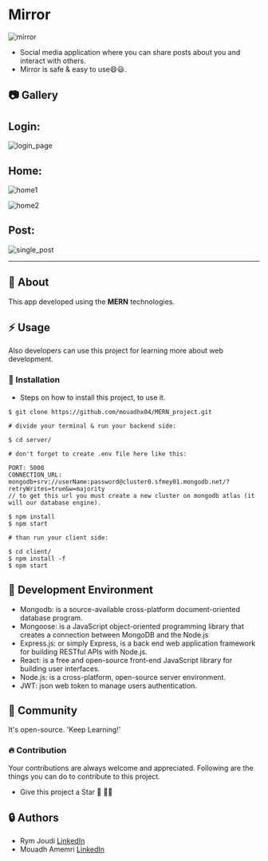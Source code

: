 # Mirror
![mirror](https://user-images.githubusercontent.com/85496711/218227774-20bf8545-0258-4e8a-bd68-3b240771316c.png)
- Social media application where you can share posts about you and interact with others.
- Mirror is safe & easy to use:smile::smiley:.

##  :camera: Gallery
## Login:
![login_page](https://user-images.githubusercontent.com/85496711/217348140-8a58bcdc-cf93-4b17-ad55-13c47ffd34eb.PNG)

## Home:
![home1](https://user-images.githubusercontent.com/85496711/217348162-aa5de525-574a-4dbf-8623-8c1f15c11411.PNG)

![home2](https://user-images.githubusercontent.com/85496711/217348244-4c936645-aedc-43d8-9521-804b407b36a7.PNG)

## Post:
![single_post](https://user-images.githubusercontent.com/85496711/217397050-7a9ad315-91d3-44d8-9384-32c5fb019b2c.PNG)

*****************************************************************************************************************************
##  :beginner: About
This app developed using the **MERN** technologies.

## :zap: Usage
Also developers can use this project for learning more about web development.

###  :electric_plug: Installation
- Steps on how to install this project, to use it.

```
$ git clone https://github.com/mouadhx04/MERN_project.git

# divide your terminal & run your backend side:

$ cd server/

# don't forget to create .env file here like this:

PORT: 5000
CONNECTION_URL: mongodb+srv://userName:password@cluster0.sfmey01.mongodb.net/?retryWrites=true&w=majority
// to get this url you must create a new cluster on mongodb atlas (it will our database engine).

$ npm install
$ npm start

# than run your client side:

$ cd client/
$ npm install -f
$ npm start

```
##  :wrench: Development Environment

- Mongodb:  is a source-available cross-platform document-oriented database program.
- Mongoose:  is a JavaScript object-oriented programming library that creates a connection between MongoDB and the Node.js
- Express.js:  or simply Express, is a back end web application framework for building RESTful APIs with Node.js.
- React:  is a free and open-source front-end JavaScript library for building user interfaces.
- Node.js:  is a cross-platform, open-source server environment.
- JWT:  json web token to manage users authentication.

## :cherry_blossom: Community

It's open-source. 'Keep Learning!'

 ###  :fire: Contribution

 Your contributions are always welcome and appreciated. Following are the things you can do to contribute to this project.
 - Give this project a Star 🌟 🌟:smile:

##  :lock: Authors
- Rym Joudi   [LinkedIn](https://www.linkedin.com/in/rym-joudi-014023206/ "Heading link")
- Mouadh Amemri   [LinkedIn](https://www.linkedin.com/in/mouadh-amemri/ "Heading link")
